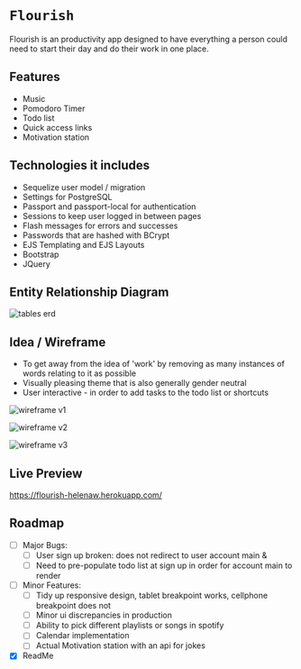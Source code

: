 # `Flourish`

Flourish is an productivity app designed to have everything a person could need to start their day and do their work in one place.

## Features
* Music
* Pomodoro Timer
* Todo list
* Quick access links
* Motivation station

## Technologies it includes
* Sequelize user model / migration
* Settings for PostgreSQL
* Passport and passport-local for authentication
* Sessions to keep user logged in between pages
* Flash messages for errors and successes
* Passwords that are hashed with BCrypt
* EJS Templating and EJS Layouts
* Bootstrap
* JQuery

## Entity Relationship Diagram
![tables erd](https://user-images.githubusercontent.com/86327883/193395538-d357cd1e-35bf-42cd-95ef-50d995c4ec06.png)

## Idea / Wireframe
* To get away from the idea of 'work' by removing as many instances of words relating to it as possible
* Visually pleasing theme that is also generally gender neutral
* User interactive - in order to add tasks to the todo list or shortcuts

![wireframe v1](https://user-images.githubusercontent.com/86327883/193395641-c14fd4a2-f0ae-4ea9-9af7-fee56ba01ce4.png)

![wireframe v2](https://user-images.githubusercontent.com/86327883/193395688-7db7055b-f56e-4f15-8834-f95281d9feda.png)

![wireframe v3](https://user-images.githubusercontent.com/86327883/193395730-eab3eebd-7cfb-40e9-9bb9-3ff59200e1b5.png)

## Live Preview
https://flourish-helenaw.herokuapp.com/

## Roadmap
- [ ] Major Bugs: 
    - [ ] User sign up broken: does not redirect to user account main &
    - [ ] Need to pre-populate todo list at sign up in order for account main to render

- [ ] Minor Features:
    - [ ] Tidy up responsive design, tablet breakpoint works, cellphone breakpoint does not
    - [ ] Minor ui discrepancies in production
    - [ ] Ability to pick different playlists or songs in spotify
    - [ ] Calendar implementation
    - [ ] Actual Motivation station with an api for jokes
   
- [x] ReadMe
